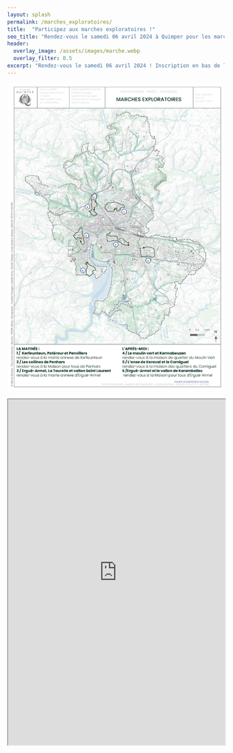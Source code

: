 ```yaml
---
layout: splash
permalink: /marches_exploratoires/
title:  "Participez aux marches exploratoires !"
seo_title: "Rendez-vous le samedi 06 avril 2024 à Quimper pour les marches exploratoires !"
header:
  overlay_image: /assets/images/marche.webp
  overlay_filter: 0.5
excerpt: "Rendez-vous le samedi 06 avril 2024 ! Inscription en bas de la page."
---
```

![carte_marche_exploratoire.webp](/assets/images/carte_marche_exploratoire.webp)

<iframe src="https://framaforms.org/inscription-aux-marches-exploratoires-1709111925" width="100%" height="800" border="0"></iframe>
